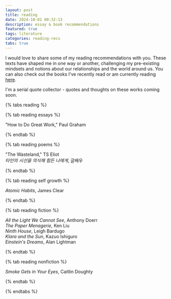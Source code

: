 ```yaml
---
layout: post
title: reading
date: 2024-10-01 00:32:13
description: essay & book recommendations
featured: true
tags: literature
categories: reading-recs
tabs: true
---
```


I would love to share some of my reading recommendations with you. These texts have shaped me in one way or another, challenging my pre-existing mindsets and notions about our relationships and the world around us. You can also check out the books I've recently read or am currently reading <a href='https://www.librarything.com/catalog/haenaylee'>here</a>.

I'm a serial quote collector - quotes and thoughts on these works coming soon.

{% tabs reading %}

{% tab reading essays %}

"How to Do Great Work," Paul Graham

{% endtab %}

{% tab reading poems %}

"The Wasteland," TS Eliot
<br>_타인의 시선을 의식해 힘든 나에게_, 글배우

{% endtab %}

{% tab reading self growth %}

_Atomic Habits_, James Clear

{% endtab %}

{% tab reading fiction %}

_All the Light We Cannot See_, Anthony Doerr
<br>_The Paper Menagerie_, Ken Liu
<br>_Ninth House_, Leigh Bardugo
<br>_Klara and the Sun_, Kazuo Ishiguro
<br>_Einstein's Dreams_, Alan Lightman


{% endtab %}

{% tab reading nonfiction %}

_Smoke Gets in Your Eyes_, Caitlin Doughty

{% endtab %}

{% endtabs %}

